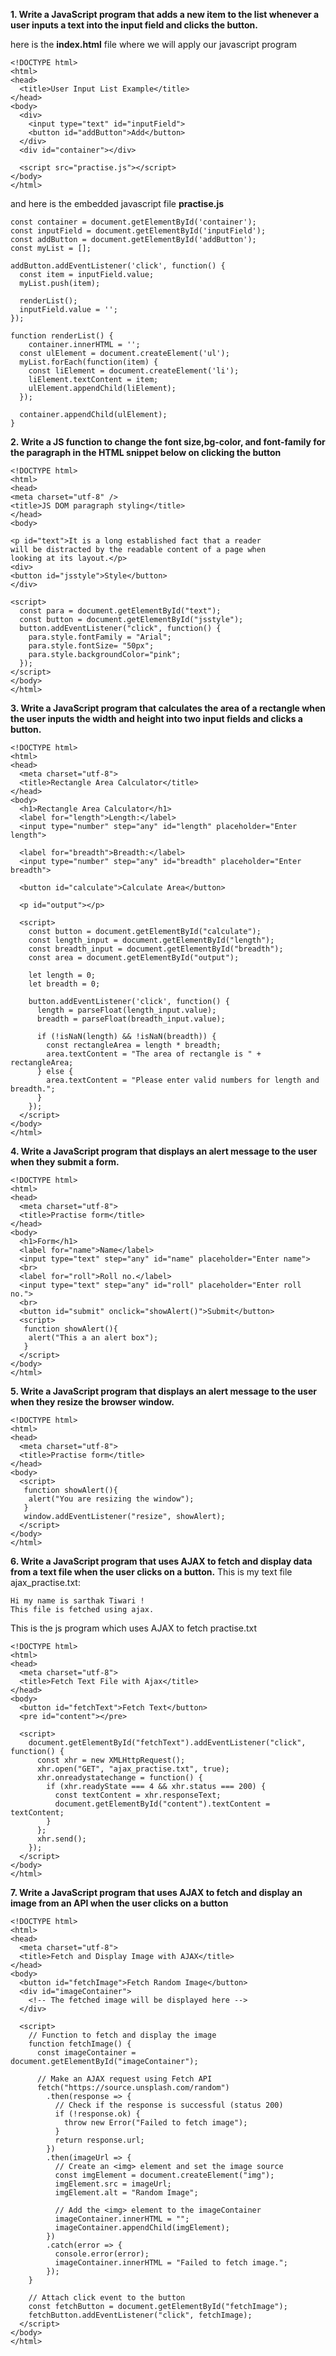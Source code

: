 **1. Write a JavaScript program that adds a new item to the list whenever a user inputs a text into the input field and clicks the button.**

here is the **index.html** file where we will apply our javascript program
```
<!DOCTYPE html>
<html>
<head>
  <title>User Input List Example</title>
</head>
<body>
  <div>
    <input type="text" id="inputField">
    <button id="addButton">Add</button>
  </div>
  <div id="container"></div>

  <script src="practise.js"></script>
</body>
</html>
```
and here is the embedded javascript file **practise.js**
```
const container = document.getElementById('container');
const inputField = document.getElementById('inputField');
const addButton = document.getElementById('addButton');
const myList = [];

addButton.addEventListener('click', function() {
  const item = inputField.value;
  myList.push(item);

  renderList();
  inputField.value = '';
});

function renderList() {
    container.innerHTML = '';
  const ulElement = document.createElement('ul');
  myList.forEach(function(item) {
    const liElement = document.createElement('li');
    liElement.textContent = item;
    ulElement.appendChild(liElement);
  });

  container.appendChild(ulElement);
}
```

**2. Write a JS function to change the font size,bg-color, and font-family for the paragraph in the HTML snippet below on clicking the button**
```
<!DOCTYPE html>
<html>
<head>
<meta charset="utf-8" />
<title>JS DOM paragraph styling</title>
</head>
<body>
 
<p id="text">It is a long established fact that a reader
will be distracted by the readable content of a page when
looking at its layout.</p>
<div>
<button id="jsstyle">Style</button>
</div>

<script>
  const para = document.getElementById("text");
  const button = document.getElementById("jsstyle");
  button.addEventListener("click", function() {
    para.style.fontFamily = "Arial"; 
    para.style.fontSize= "50px";
    para.style.backgroundColor="pink";
  });
</script>
</body>
</html>
```


**3. Write a JavaScript program that calculates the area of a rectangle when the user inputs the width and height into two input fields and clicks a button.**
```
<!DOCTYPE html>
<html>
<head>
  <meta charset="utf-8">
  <title>Rectangle Area Calculator</title>
</head>
<body>
  <h1>Rectangle Area Calculator</h1>
  <label for="length">Length:</label>
  <input type="number" step="any" id="length" placeholder="Enter length">

  <label for="breadth">Breadth:</label>
  <input type="number" step="any" id="breadth" placeholder="Enter breadth">

  <button id="calculate">Calculate Area</button>

  <p id="output"></p>

  <script>
    const button = document.getElementById("calculate");
    const length_input = document.getElementById("length");
    const breadth_input = document.getElementById("breadth");
    const area = document.getElementById("output");

    let length = 0;
    let breadth = 0;

    button.addEventListener('click', function() {
      length = parseFloat(length_input.value);
      breadth = parseFloat(breadth_input.value);

      if (!isNaN(length) && !isNaN(breadth)) {
        const rectangleArea = length * breadth;
        area.textContent = "The area of rectangle is " + rectangleArea;
      } else {
        area.textContent = "Please enter valid numbers for length and breadth.";
      }
    });
  </script>
</body>
</html>
```
**4. Write a JavaScript program that displays an alert message to the user when they submit a form.**
```
<!DOCTYPE html>
<html>
<head>
  <meta charset="utf-8">
  <title>Practise form</title>
</head>
<body>
  <h1>Form</h1>
  <label for="name">Name</label>
  <input type="text" step="any" id="name" placeholder="Enter name">
  <br>
  <label for="roll">Roll no.</label>
  <input type="text" step="any" id="roll" placeholder="Enter roll no.">
  <br>
  <button id="submit" onclick="showAlert()">Submit</button>
  <script>
   function showAlert(){
    alert("This a an alert box");
   }
  </script>
</body>
</html>
```

**5. Write a JavaScript program that displays an alert message to the user when they resize the browser window.**
```
<!DOCTYPE html>
<html>
<head>
  <meta charset="utf-8">
  <title>Practise form</title>
</head>
<body>
  <script>
   function showAlert(){
    alert("You are resizing the window");
   }
   window.addEventListener("resize", showAlert);
  </script>
</body>
</html>
```
**6. Write a JavaScript program that uses AJAX to fetch and display data from a text file when the user clicks on a button.**
This is my text file ajax_practise.txt:
```
Hi my name is sarthak Tiwari !
This file is fetched using ajax.
```
This is the js program which uses AJAX to fetch practise.txt

```
<!DOCTYPE html>
<html>
<head>
  <meta charset="utf-8">
  <title>Fetch Text File with Ajax</title>
</head>
<body>
  <button id="fetchText">Fetch Text</button>
  <pre id="content"></pre>

  <script>
    document.getElementById("fetchText").addEventListener("click", function() {
      const xhr = new XMLHttpRequest();
      xhr.open("GET", "ajax_practise.txt", true);
      xhr.onreadystatechange = function() {
        if (xhr.readyState === 4 && xhr.status === 200) {
          const textContent = xhr.responseText;
          document.getElementById("content").textContent = textContent;
        }
      };
      xhr.send();
    });
  </script>
</body>
</html>
```

**7. Write a JavaScript program that uses AJAX to fetch and display an image from an API when the user clicks on a button**
```
<!DOCTYPE html>
<html>
<head>
  <meta charset="utf-8">
  <title>Fetch and Display Image with AJAX</title>
</head>
<body>
  <button id="fetchImage">Fetch Random Image</button>
  <div id="imageContainer">
    <!-- The fetched image will be displayed here -->
  </div>

  <script>
    // Function to fetch and display the image
    function fetchImage() {
      const imageContainer = document.getElementById("imageContainer");

      // Make an AJAX request using Fetch API
      fetch("https://source.unsplash.com/random")
        .then(response => {
          // Check if the response is successful (status 200)
          if (!response.ok) {
            throw new Error("Failed to fetch image");
          }
          return response.url;
        })
        .then(imageUrl => {
          // Create an <img> element and set the image source
          const imgElement = document.createElement("img");
          imgElement.src = imageUrl;
          imgElement.alt = "Random Image";

          // Add the <img> element to the imageContainer
          imageContainer.innerHTML = "";
          imageContainer.appendChild(imgElement);
        })
        .catch(error => {
          console.error(error);
          imageContainer.innerHTML = "Failed to fetch image.";
        });
    }

    // Attach click event to the button
    const fetchButton = document.getElementById("fetchImage");
    fetchButton.addEventListener("click", fetchImage);
  </script>
</body>
</html>

```

